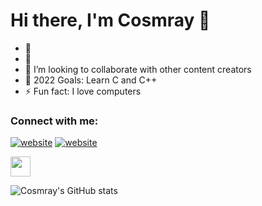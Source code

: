 # Hi there, I'm Cosmray 👋 

- 🔭 
- 🌱 
- 👯 I’m looking to collaborate with other content creators
- 🥅 2022 Goals: Learn C and C++
- ⚡ Fun fact: I love computers

### Connect with me:

[![website](./img/globe-light.svg)](https://github.com/Cosmray/)
[![website](e)](https://steamcommunity.com/id/cosmray)

<img height="32" width="32" src="https://cdn.jsdelivr.net/npm/simple-icons@v6/icons/steam.svg" />

![Cosmray's GitHub stats](https://github-readme-stats.vercel.app/api?username=Cosmray&show_icons=true&theme=radical)
